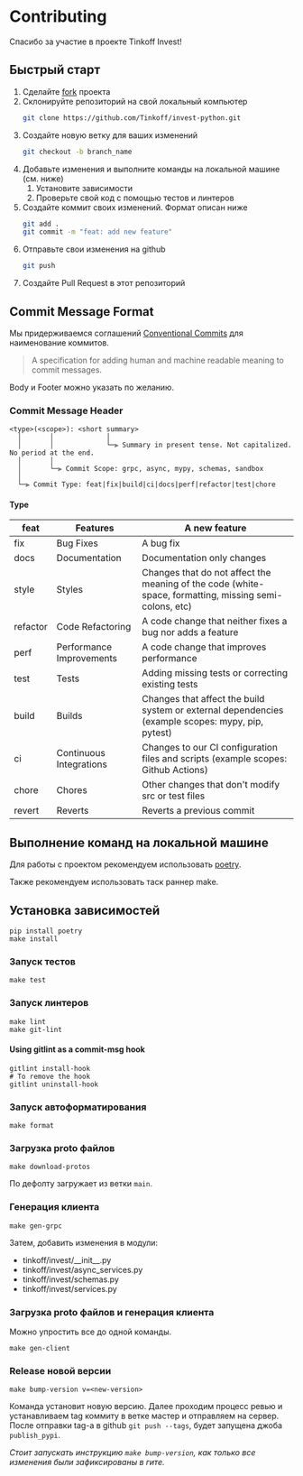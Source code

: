 # Contributing

Спасибо за участие в проекте Tinkoff Invest!

## Быстрый старт

1. Сделайте [fork](https://github.com/Tinkoff/invest-python/fork) проекта
2. Склонируйте репозиторий на свой локальный компьютер
    ```bash
    git clone https://github.com/Tinkoff/invest-python.git
    ```
3. Создайте новую ветку для ваших изменений
    ```bash
    git checkout -b branch_name
    ```
4. Добавьте изменения и выполните команды на локальной машине (см. ниже)
   1. Установите зависимости
   2. Проверьте свой код с помощью тестов и линтеров
5. Создайте коммит своих изменений. Формат описан ниже
    ```bash
    git add .
    git commit -m "feat: add new feature"
    ```
6. Отправьте свои изменения на github
    ```bash
    git push
    ```
7. Создайте Pull Request в этот репозиторий

## Commit Message Format

Мы придерживаемся соглашений [Conventional Commits](https://www.conventionalcommits.org/en/v1.0.0/) для наименование коммитов.

> A specification for adding human and machine readable meaning to commit messages.

Body и Footer можно указать по желанию.

### Commit Message Header

```
<type>(<scope>): <short summary>
  │       │             │
  │       │             └─⫸ Summary in present tense. Not capitalized. No period at the end.
  │       │
  │       └─⫸ Commit Scope: grpc, async, mypy, schemas, sandbox
  │
  └─⫸ Commit Type: feat|fix|build|ci|docs|perf|refactor|test|chore
```

#### Type

| feat     | Features                 | A new feature                                                                                          |
|----------|--------------------------|--------------------------------------------------------------------------------------------------------|
| fix      | Bug Fixes                | A bug fix                                                                                              |
| docs     | Documentation            | Documentation only changes                                                                             |
| style    | Styles                   | Changes that do not affect the meaning of the code (white-space, formatting, missing semi-colons, etc) |
| refactor | Code Refactoring         | A code change that neither fixes a bug nor adds a feature                                              |
| perf     | Performance Improvements | A code change that improves performance                                                                |
| test     | Tests                    | Adding missing tests or correcting existing tests                                                      |
| build    | Builds                   | Changes that affect the build system or external dependencies (example scopes: mypy, pip, pytest)      |
| ci       | Continuous Integrations  | Changes to our CI configuration files and scripts (example scopes: Github Actions)                     |
| chore    | Chores                   | Other changes that don't modify src or test files                                                      |
| revert   | Reverts                  | Reverts a previous commit                                                                              |

## Выполнение команд на локальной машине

Для работы с проектом рекомендуем использовать [poetry](https://pypi.org/project/poetry/).

Также рекомендуем использовать таск раннер make.

## Установка зависимостей

```
pip install poetry
make install
```

### Запуск тестов

```
make test
```

### Запуск линтеров

```
make lint
make git-lint
```

#### Using gitlint as a commit-msg hook

```
gitlint install-hook
# To remove the hook
gitlint uninstall-hook
```

### Запуск автоформатирования

```
make format
```

### Загрузка proto файлов

```
make download-protos
```

По дефолту загружает из ветки `main`.

### Генерация клиента

```
make gen-grpc
```

Затем, добавить изменения в модули:
- tinkoff/invest/\_\_init__.py
- tinkoff/invest/async_services.py
- tinkoff/invest/schemas.py
- tinkoff/invest/services.py

### Загрузка proto файлов и генерация клиента

Можно упростить все до одной команды.

```
make gen-client
```

### Release новой версии

```
make bump-version v=<new-version>
```

Команда установит новую версию.
Далее проходим процесс ревью и устанавливаем tag коммиту в ветке мастер и отправляем на сервер.
После отправки tag-а в github `git push --tags`, будет запущена джоба `publish_pypi`.

_Стоит запускать инструкцию `make bump-version`, как только все изменения были зафиксированы в гите._
